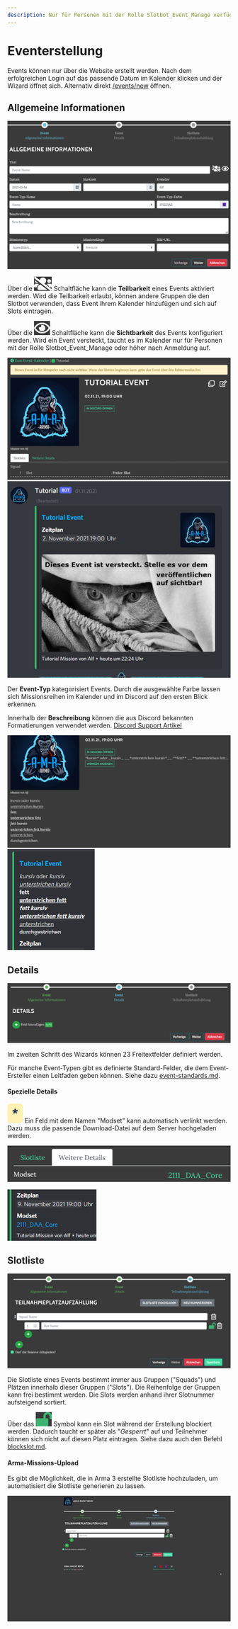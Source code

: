 ```yaml
---
description: Nur für Personen mit der Rolle Slotbot_Event_Manage verfügbar
---
```


# Eventerstellung

Events können nur über die Website erstellt werden. Nach dem erfolgreichen Login auf das passende Datum im Kalender klicken und der Wizard öffnet sich. Alternativ direkt [/events/new](https://armamachtbock.de/events/new) öffnen.

## Allgemeine Informationen

![](../../.gitbook/assets/Slotbot-Wizard-Allgemein.png)

Über die <img src="../../.gitbook/assets/Slotbot-Teilbarkeit.png" alt="" data-size="line"> Schaltfläche kann die **Teilbarkeit** eines Events aktiviert werden. Wird die Teilbarkeit erlaubt, können andere Gruppen die den Slotbot verwenden, dass Event ihrem Kalender hinzufügen und sich auf Slots eintragen.

Über die <img src="../../.gitbook/assets/Slotbot-Sichtbarkeit.png" alt="" data-size="line"> Schaltfläche kann die **Sichtbarkeit** des Events konfiguriert werden. Wird ein Event versteckt, taucht es im Kalender nur für Personen mit der Rolle Slotbot\_Event\_Manage oder höher nach Anmeldung auf.

![Hinweis eines versteckten Events auf der Website](../../.gitbook/assets/Slotbot-HiddenEvent-Details.png) ![Hinweis im Discord](../../.gitbook/assets/Slotbot-HiddenEvent-Discord.png)

Der **Event-Typ** kategorisiert Events. Durch die ausgewählte Farbe lassen sich Missionsreihen im Kalender und im Discord auf den ersten Blick erkennen.

Innerhalb der **Beschreibung** können die aus Discord bekannten Formatierungen verwendet werden. [Discord Support Artikel](https://support.discord.com/hc/en-us/articles/210298617-Markdown-Text-101-Chat-Formatting-Bold-Italic-Underline-\*\*\*\*)

![Unterstützte Formatierung auf der Website](../../.gitbook/assets/Slotbot-BeschreibungFormat-Details.png) ![Darstellung in Discord](../../.gitbook/assets/Slotbot-BeschreibungFormat-Discord.png)

## Details

![](../../.gitbook/assets/Slotbot-Wizard-Details.png)

Im zweiten Schritt des Wizards können 23 Freitextfelder definiert werden.

Für manche Event-Typen gibt es definierte Standard-Felder, die dem Event-Ersteller einen Leitfaden geben können. Siehe dazu [event-standards.md](event-standards.md "mention").

#### Spezielle Details

<img src="../../.gitbook/assets/Badge-Star.png" alt="" data-size="line"> Ein Feld mit dem Namen "Modset" kann automatisch verlinkt werden. Dazu muss die passende Download-Datei auf dem Server hochgeladen werden.

![Anklickbares Modset auf der Website](../../.gitbook/assets/Slotbot-Modset-Details.png)

![Verlinkung in Discord](../../.gitbook/assets/Slotbot-Modset-Discord.png)

## Slotliste

![](../../.gitbook/assets/Slotbot-Wizard-Slotlist.png)

Die Slotliste eines Events bestimmt immer aus Gruppen ("Squads") und Plätzen innerhalb dieser Gruppen ("Slots"). Die Reihenfolge der Gruppen kann frei bestimmt werden. Die Slots werden anhand ihrer Slotnummer aufsteigend sortiert.

Über das <img src="../../.gitbook/assets/Slotbot-BlockSlot.png" alt="" data-size="line"> Symbol kann ein Slot während der Erstellung blockiert werden. Dadurch taucht er später als "_Gesperrt_" auf und Teilnehmer können sich nicht auf diesen Platz eintragen. Siehe dazu auch den Befehl [blockslot.md](../bot-befehle/blockslot.md "mention").

#### Arma-Missions-Upload

Es gibt die Möglichkeit, die in Arma 3 erstellte Slotliste hochzuladen, um automatisiert die Slotliste generieren zu lassen.

![](../../.gitbook/assets/Slotbot-MissionSqmUpload.gif)
